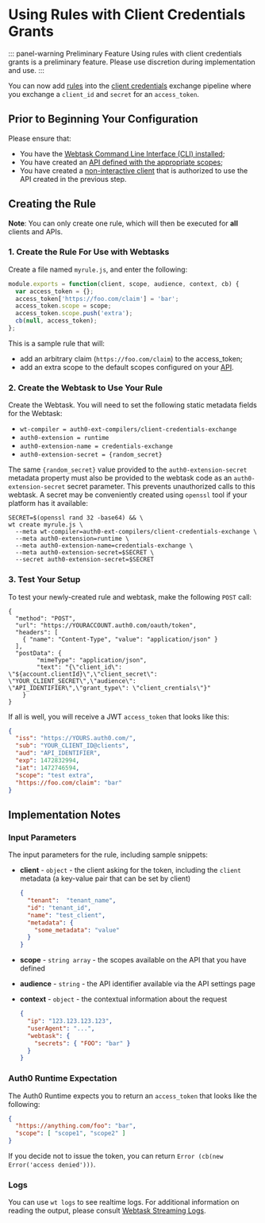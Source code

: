 # Using Rules with Client Credentials Grants

::: panel-warning Preliminary Feature
Using rules with client credentials grants is a preliminary feature. Please use discretion during implementation and use.
:::

You can now add [rules](/rules) into the [client credentials](/api-auth/grant/client-credentials) exchange pipeline where you exchange a `client_id` and `secret` for an `access_token`.

## Prior to Beginning Your Configuration

Please ensure that:

* You have the [Webtask Command Line Interface (CLI) installed](${manage_url}/#/account/webtasks);
* You have created an [API defined with the appropriate scopes](${manage_url}/#/apis);
* You have created a [non-interactive client](${manage_url}/#/applications) that is authorized to use the API created in the previous step.

## Creating the Rule

**Note**: You can only create one rule, which will then be executed for **all** clients and APIs.

### 1. Create the Rule For Use with Webtasks

Create a file named `myrule.js`, and enter the following:

```js
module.exports = function(client, scope, audience, context, cb) {
  var access_token = {};
  access_token['https://foo.com/claim'] = 'bar';  
  access_token.scope = scope;
  access_token.scope.push('extra');
  cb(null, access_token);  
};
```
This is a sample rule that will:

* add an arbitrary claim (`https://foo.com/claim`) to the access_token;
* add an extra scope to the default scopes configured on your [API](${manage_url}/#/apis).

### 2. Create the Webtask to Use Your Rule

Create the Webtask. You will need to set the following static metadata fields for the Webtask:

* `wt-compiler = auth0-ext-compilers/client-credentials-exchange`
* `auth0-extension = runtime`
* `auth0-extension-name = credentials-exchange`
* `auth0-extension-secret = {random_secret}`

The same `{random_secret}` value provided to the `auth0-extension-secret` metadata property must also be provided to the webtask code as an `auth0-extension-secret` secret parameter. This prevents unauthorized calls to this webtask. A secret may be conveniently created using `openssl` tool if your platform has it available:

```
SECRET=$(openssl rand 32 -base64) && \
wt create myrule.js \
  --meta wt-compiler=auth0-ext-compilers/client-credentials-exchange \
  --meta auth0-extension=runtime \
  --meta auth0-extension-name=credentials-exchange \
  --meta auth0-extension-secret=$SECRET \
  --secret auth0-extension-secret=$SECRET
```

### 3. Test Your Setup

To test your newly-created rule and webtask, make the following `POST` call:

```har
{
  "method": "POST",
  "url": "https://YOURACCOUNT.auth0.com/oauth/token",
  "headers": [
    { "name": "Content-Type", "value": "application/json" }
  ],
  "postData": {
		"mimeType": "application/json",
		"text": "{\"client_id\": \"${account.clientId}\",\"client_secret\": \"YOUR_CLIENT_SECRET\",\"audience\": \"API_IDENTIFIER\",\"grant_type\": \"client_crentials\"}"
	}
}
```

If all is well, you will receive a JWT `access_token` that looks like this:

```json
{
  "iss": "https://YOURS.auth0.com/",
  "sub": "YOUR_CLIENT_ID@clients",
  "aud": "API_IDENTIFIER",
  "exp": 1472832994,
  "iat": 1472746594,
  "scope": "test extra",
  "https://foo.com/claim": "bar"
}
```

## Implementation Notes

### Input Parameters

The input parameters for the rule, including sample snippets:

* **client** - `object` - the client asking for the token, including the `client` metadata (a key-value pair that can be set by client)

    ```json
    {
      "tenant":  "tenant_name",
      "id": "tenant_id",
      "name": "test_client",
      "metadata": {
        "some_metadata": "value"
      }
    }
    ```

* **scope** - `string array` - the scopes available on the API that you have defined
* **audience** - `string` - the API identifier available via the API settings page
* **context** - `object` - the contextual information about the request

    ```json
    {
      "ip": "123.123.123.123",
      "userAgent": "...",
      "webtask": {
        "secrets": { "FOO": "bar" }
      }
    }
    ```

### Auth0 Runtime Expectation

The Auth0 Runtime expects you to return an `access_token` that looks like the following:

```json
{
  "https://anything.com/foo": "bar",
  "scope": [ "scope1", "scope2" ]
}
```

If you decide not to issue the token, you can return `Error (cb(new Error('access denied')))`.

### Logs

You can use `wt logs` to see realtime logs. For additional information on reading the output, please consult [Webtask Streaming Logs](https://webtask.io/docs/api_logs).
